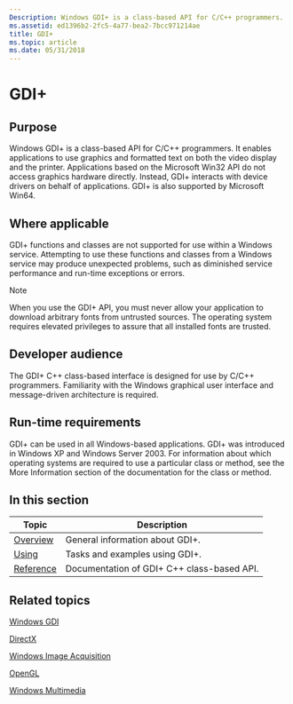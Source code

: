 ```yaml
---
Description: Windows GDI+ is a class-based API for C/C++ programmers.
ms.assetid: ed1396b2-2fc5-4a77-bea2-7bcc971214ae
title: GDI+
ms.topic: article
ms.date: 05/31/2018
---
```


# GDI+

## Purpose

Windows GDI+ is a class-based API for C/C++ programmers. It enables applications to use graphics and formatted text on both the video display and the printer. Applications based on the Microsoft Win32 API do not access graphics hardware directly. Instead, GDI+ interacts with device drivers on behalf of applications. GDI+ is also supported by Microsoft Win64.

## Where applicable

GDI+ functions and classes are not supported for use within a Windows service. Attempting to use these functions and classes from a Windows service may produce unexpected problems, such as diminished service performance and run-time exceptions or errors.

> [!Note]  
> When you use the GDI+ API, you must never allow your application to download arbitrary fonts from untrusted sources. The operating system requires elevated privileges to assure that all installed fonts are trusted.

## Developer audience

The GDI+ C++ class-based interface is designed for use by C/C++ programmers. Familiarity with the Windows graphical user interface and message-driven architecture is required.

## Run-time requirements

GDI+ can be used in all Windows-based applications. GDI+ was introduced in Windows XP and Windows Server 2003. For information about which operating systems are required to use a particular class or method, see the More Information section of the documentation for the class or method.

## In this section

| Topic                                                    | Description                                           |
|----------------------------------------------------------|-------------------------------------------------------|
| [Overview](-gdiplus-about-gdi--about.md)<br/>     | General information about GDI+.<br/>            |
| [Using](-gdiplus-using-gdi--use.md)<br/>          | Tasks and examples using GDI+.<br/>             |
| [Reference](-gdiplus-class-gdi-reference.md)<br/> | Documentation of GDI+ C++ class-based API.<br/> |

## Related topics

<dl> <dt>

[Windows GDI](https://msdn.microsoft.com/library/gdi/wingdistart_9ezp.asp)
</dt> <dt>

[DirectX](https://go.microsoft.com/fwlink/p/?linkid=182492)
</dt> <dt>

[Windows Image Acquisition](https://msdn.microsoft.com/library/wia/wia/overviews/startpage.asp)
</dt> <dt>

[OpenGL](https://msdn.microsoft.com/library/opengl/openglstart_9uw5.asp)
</dt> <dt>

[Windows Multimedia](https://msdn.microsoft.com/library/Dd743883(v=VS.85).aspx)
</dt> </dl>